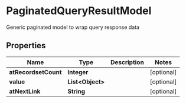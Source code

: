 

# PaginatedQueryResultModel

Generic paginated model to wrap query response data

## Properties

| Name | Type | Description | Notes |
|------------ | ------------- | ------------- | -------------|
|**atRecordsetCount** | **Integer** |  |  [optional] |
|**value** | **List&lt;Object&gt;** |  |  [optional] |
|**atNextLink** | **String** |  |  [optional] |



